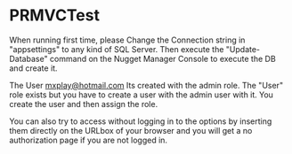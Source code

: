 # PRMVCTest


When running first time, please Change the Connection string in "appsettings" to any kind of SQL Server. Then execute the "Update-Database" command on the Nugget Manager Console to execute the DB and create it.

The User mxplay@hotmail.com Its created with the admin role. 
The "User" role exists but you have to create a user with the admin user with it. You create the user and then assign the role.

You can also try to access without logging in to the options by inserting them directly on the URLbox of your browser and you will get a no authorization page if you are not logged in.




